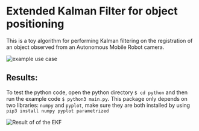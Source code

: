 # Extended Kalman Filter for object positioning

This is a toy algorithm for performing Kalman filtering on the registration of an object observed from an Autonomous Mobile Robot camera.


![example use case](https://github.com/FilippoGuarda/differential_EKF/blob/main/EKF_use_case.png)



## Results:
To test the python code, open the python directory `$ cd python` and then run the example code `$ python3 main.py`.
This package only depends on two libraries: `numpy` and `pyplot`, make sure they are both installed by using `pip3 install numpy pyplot parametrized`

![Result of of the EKF](https://github.com/FilippoGuarda/differential_EKF/blob/main/EKF_Result.png)
